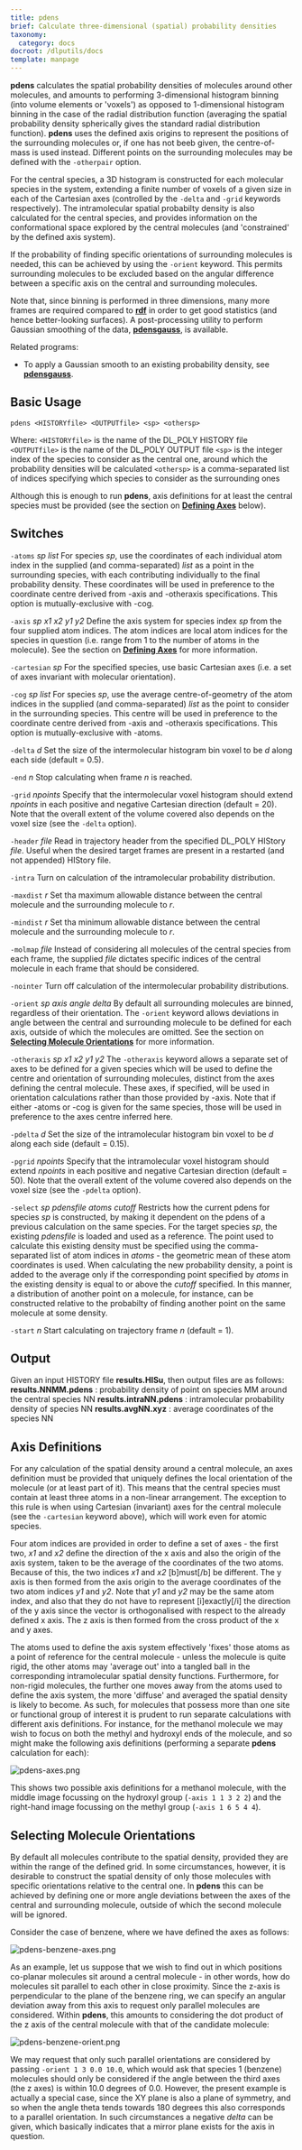 ```yaml
---
title: pdens
brief: Calculate three-dimensional (spatial) probability densities
taxonomy:
  category: docs
docroot: /dlputils/docs
template: manpage
---
```


**pdens** calculates the spatial probability densities of molecules around other molecules, and amounts to performing 3-dimensional histogram binning (into volume elements or 'voxels') as opposed to 1-dimensional histogram binning in the case of the radial distribution function (averaging the spatial probability density spherically gives the standard radial distribution function). **pdens** uses the defined axis origins to represent the positions of the surrounding molecules or, if one has not beeb given, the centre-of-mass is used instead. Different points on the surrounding molecules may be defined with the `-otherpair` option.

For the central species, a 3D histogram is constructed for each molecular species in the system, extending a finite number of voxels of a given size in each of the Cartesian axes (controlled by the `-delta` and `-grid` keywords respectively). The intramolecular spatial probabilty density is also calculated for the central species, and provides information on the conformational space explored by the central molecules (and 'constrained' by the defined axis system).

If the probability of finding specific orientations of surrounding molecules is needed, this can be achieved by using the `-orient` keyword. This permits surrounding molecules to be excluded based on the angular difference between a specific axis on the central and surrounding molecules.

Note that, since binning is performed in three dimensions, many more frames are required compared to [**rdf**](/dlputils/docs/rdf) in order to get good statistics (and hence better-looking surfaces). A post-processing utility to perform Gaussian smoothing of the data, [**pdensgauss**](/dlputils/docs/pdensgauss), is available.

Related programs:
+ To apply a Gaussian smooth to an existing probability density, see [**pdensgauss**](/dlputils/docs/pdensgauss).

## Basic Usage

```
pdens <HISTORYfile> <OUTPUTfile> <sp> <othersp>
```

Where:
`<HISTORYfile>` is the name of the DL_POLY HISTORY file
`<OUTPUTfile>` is the name of the DL_POLY OUTPUT file
`<sp>` is the integer index of the species to consider as the central one, around which the probability densities will be calculated
`<othersp>` is a comma-separated list of indices specifying which species to consider as the surrounding ones

Although this is enough to run **pdens**, axis definitions for at least the central species must be provided (see the section on [**Defining Axes**](/dlputils/docs/pdens#axes) below).

## Switches

`-atoms` _sp_ _list_
For species _sp_, use the coordinates of each individual atom index in the supplied (and comma-separated) _list_ as a point in the surrounding species, with each contributing individually to the final probability density. These coordinates will be used in preference to the coordinate centre derived from -axis and -otheraxis specifications. This option is mutually-exclusive with -cog.

`-axis` _sp_ _x1_ _x2_ _y1_ _y2_
Define the axis system for species index _sp_ from the four supplied atom indices. The atom indices are local atom indices for the species in question (i.e. range from 1 to the number of atoms in the molecule). See the section on [**Defining Axes**](/dlputils/docs/pdens#axes) for more information.

`-cartesian` _sp_
For the specified species, use basic Cartesian axes (i.e. a set of axes invariant with molecular orientation).

`-cog` _sp_ _list_
For species _sp_, use the average centre-of-geometry of the atom indices in the supplied (and comma-separated) _list_ as the point to consider in the surrounding species. This centre will be used in preference to the coordinate centre derived from -axis and -otheraxis specifications. This option is mutually-exclusive with -atoms.

`-delta` _d_
Set the size of the intermolecular histogram bin voxel to be _d_ along each side (default = 0.5).

`-end` _n_
Stop calculating when frame _n_ is reached.

`-grid` _npoints_
Specify that the intermolecular voxel histogram should extend _npoints_ in each positive and negative Cartesian direction (default = 20). Note that the overall extent of the volume covered also depends on the voxel size (see the `-delta` option).

`-header` _file_
Read in trajectory header from the specified DL_POLY HIStory _file_. Useful when the desired target frames are present in a restarted (and not appended) HIStory file.

`-intra`
Turn on calculation of the intramolecular probability distribution.

`-maxdist` _r_
Set tha maximum allowable distance between the central molecule and the surrounding molecule to _r_.

`-mindist` _r_
Set tha minimum allowable distance between the central molecule and the surrounding molecule to _r_.

`-molmap` _file_
Instead of considering all molecules of the central species from each frame, the supplied _file_ dictates specific indices of the central molecule in each frame that should be considered.

`-nointer`
Turn off calculation of the intermolecular probability distributions.

`-orient` _sp_ _axis_ _angle_ _delta_
By default all surrounding molecules are binned, regardless of their orientation. The `-orient` keyword allows deviations in angle between the central and surrounding molecule to be defined for each axis, outside of which the molecules are omitted. See the section on [**Selecting Molecule Orientations**](/dlputils/docs/pdens#orientations) for more information.

`-otheraxis` _sp_ _x1_ _x2_ _y1_ _y2_
The `-otheraxis` keyword allows a separate set of axes to be defined for a given species which will be used to define the centre and orientation of surrounding molecules, distinct from the axes defining the central molecule. These axes, if specified, will be used in orientation calculations rather than those provided by -axis. Note that if either -atoms or -cog is given for the same species, those will be used in preference to the axes centre inferred here.

`-pdelta` _d_
Set the size of the intramolecular histogram bin voxel to be _d_ along each side (default = 0.15).

`-pgrid` _npoints_
Specify that the intramolecular voxel histogram should extend _npoints_ in each positive and negative Cartesian direction (default = 50). Note that the overall extent of the volume covered also depends on the voxel size (see the `-pdelta` option).

`-select` _sp_ _pdensfile_ _atoms_ _cutoff_
Restricts how the current pdens for species _sp_ is constructed, by making it dependent on the pdens of a previous calculation on the same species. For the target species _sp_, the existing _pdensfile_ is loaded and used as a reference. The point used to calculate this existing density must be specified using the comma-separated list of atom indices in _atoms_ - the geometric mean of these atom coordinates is used. When calculating the new probability density, a point is added to the average only if the corresponding point specified by _atoms_ in the existing density is equal to or above the _cutoff_ specified. In this manner, a distribution of another point on a molecule, for instance, can be constructed relative to the probabilty of finding another point on the same molecule at some density.

`-start` _n_
Start calculating on trajectory frame _n_ (default = 1).

## Output <a id="output"></a>

Given an input HISTORY file **results.HISu**, then output files are as follows:
**results.NNMM.pdens** : probability density of point on species MM around the central species NN
**results.intraNN.pdens** : intramolecular probability density of species NN
**results.avgNN.xyz** : average coordinates of the species NN

## Axis Definitions <a id="axes"></a>

For any calculation of the spatial density around a central molecule, an axes definition must be provided that uniquely defines the local orientation of the molecule (or at least part of it). This means that the central species must contain at least three atoms in a non-linear arrangement. The exception to this rule is when using Cartesian (invariant) axes for the central molecule (see the `-cartesian` keyword above), which will work even for atomic species.

Four atom indices are provided in order to define a set of axes - the first two, _x1_ and _x2_ define the direction of the x axis and also the origin of the axis system, taken to be the average of the coordinates of the two atoms. Because of this, the two indices _x1_ and _x2_ [b]must[/b] be different. The y axis is then formed from the axis origin to the average coordinates of the two atom indices _y1_ and _y2_. Note that _y1_ and _y2_ may be the same atom index, and also that they do not have to represent [i]exactly[/i] the direction of the y axis since the vector is orthogonalised with respect to the already defined x axis. The z axis is then formed from the cross product of the x and y axes.

The atoms used to define the axis system effectively 'fixes' those atoms as a point of reference for the central molecule - unless the molecule is quite rigid, the other atoms may 'average out' into a tangled ball in the corresponding intramolecular spatial density functions. Furthermore, for non-rigid molecules, the further one moves away from the atoms used to define the axis system, the more 'diffuse' and averaged the spatial density is likely to become. As such, for molecules that possess more than one site or functional group of interest it is prudent to run separate calculations with different axis definitions. For instance, for the methanol molecule we may wish to focus on both the methyl and hydroxyl ends of the molecule, and so might make the following axis definitions (performing a separate **pdens** calculation for each):

![pdens-axes.png]()

This shows two possible axis definitions for a methanol molecule, with the middle image focussing on the hydroxyl group (`-axis 1 1 3 2 2`) and the right-hand image focussing on the methyl group (`-axis 1 6 5 4 4`).

## Selecting Molecule Orientations <a id="orientations"></a>

By default all molecules contribute to the spatial density, provided they are within the range of the defined grid. In some circumstances, however, it is desirable to construct the spatial density of only those molecules with specific orientations relative to the central one. In **pdens** this can be achieved by defining one or more angle deviations between the axes of the central and surrounding molecule, outside of which the second molecule will be ignored.

Consider the case of benzene, where we have defined the axes as follows:

![pdens-benzene-axes.png]()

As an example, let us suppose that we wish to find out in which positions co-planar molecules sit around a central molecule - in other words, how do molecules sit parallel to each other in close proximity. Since the z-axis is perpendicular to the plane of the benzene ring, we can specify an angular deviation away from this axis to request only parallel molecules are considered. Within **pdens**, this amounts to considering the dot product of the z axis of the central molecule with that of the candidate molecule:

![pdens-benzene-orient.png](http://www.google.com)

We may request that only such parallel orientations are considered by passing `-orient 1 3 0.0 10.0`, which would ask that species 1 (benzene) molecules should only be considered if the angle between the third axes (the z axes) is within 10.0 degrees of 0.0. However, the present example is actually a special case, since the XY plane is also a plane of symmetry, and so when the angle theta tends towards 180 degrees this also corresponds to a parallel orientation. In such circumstances a negative _delta_ can be given, which basically indicates that a mirror plane exists for the axis in question.


